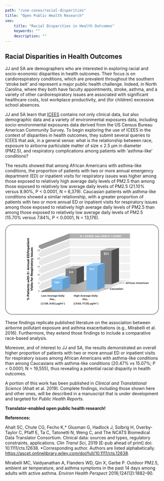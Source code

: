 ```yaml
---
path: "/use-cases/racial-disparities"
title: "Open Public Health Research"
seo:
    title: "Racial Disparities in Health Outcomes"
    keywords: ""
    description: ""
---
```


## Racial Disparities in Health Outcomes<a name="racial-disparities-health-outcomes"></a>

JJ and SA are demographers who are interested in exploring racial and socio-economic disparities in health outcomes. Their focus is on cardiorespiratory conditions, which are prevalent throughout the southern ‘stroke belt’ and represent a major public health challenge. Indeed, in North Carolina, where they both have faculty appointments, stroke, asthma, and a variety of other cardiorespiratory issues are associated with significant healthcare costs, lost workplace productivity, and (for children) excessive school absences.

JJ and SA learn that [ICEES](/apps/icees) contains not only clinical data, but also demographic data and a variety of environmental exposures data, including socio-environmental exposures data derived from the US Census Bureau American Community Survey. To begin exploring the use of ICEES in the context of disparities in health outcomes, they submit several queries to ICEES that ask, in a general sense: what is the relationship between race, exposure to airborne particulate matter of size ≤ 2.5 µm in diameter (PM2.5), and respiratory complications among patients with ‘asthma-like’ conditions? 

The results showed that among African Americans with asthma-like conditions, the proportion of patients with two or more annual emergency department (ED) or inpatient visits for respiratory issues was higher among those exposed to relatively high average daily levels of PM2.5 than among those exposed to relatively low average daily levels of PM2.5 (21.10% versus 8.90%, P < 0.0001, N = 6,379). Caucasian patients with asthma-like conditions showed a similar relationship, with a greater proportion of patients with two or more annual ED or inpatient visits for respiratory issues among those exposed to relatively high average daily levels of PM2.5 than among those exposed to relatively low average daily levels of PM2.5 (15.70% versus 7.84%, P < 0.0001, N = 13,176).

![Disparities_ED_Inpatient_Visits](RacialDisparitiesPM2.5Asthma.png)

These findings replicate published literature on the association between airborne pollutant exposure and asthma exacerbations (e.g., Mirabelli et al. 2016). Furthermore, they extend those findings to include a comparative race-based analysis.

Moreover, and of interest to JJ and SA, the results demonstrated an overall higher proportion of patients with two or more annual ED or inpatient visits for respiratory issues among African Americans with asthma-like conditions than among Caucasians with asthma-like conditions (20.47% vs 15.07%; P < 0.0001; N = 19,555), thus revealing a potential racial disparity in health outcomes.

A portion of this work has been published in *Clinical and Translational Science* (Ahalt et al. 2019). Complete findings, including those shown here and other ones, will be described in a manuscript that is under development and targeted for *Public Health Reports*.

**Translator-enabled open public health research!**

**References:**

Ahalt SC, Chute CG, Fecho K,* Glusman G, Hadlock J, Solbrig H, Overby-Taylor C, Pfaff E, Ta C, Tatonetti N, Weng C, and The NCATS Biomedical Data Translator Consortium. Clinical data: sources and types, regulatory constraints, applications. *Clin Transl Sci*, 2019 [E-pub ahead of print] doi: 10.1111/cts.12638. *Corresponding author. Authors are listed alphabetically. https://ascpt.onlinelibrary.wiley.com/doi/full/10.1111/cts.12638.

Mirabelli MC, Vaidyanathan A, Flanders WD, Qin X, Garbe P. Outdoor PM2.5, ambient air temperature, and asthma symptoms in the past 14 days among adults with active asthma. *Environ Health Perspect* 2016;124(12):1882–90.

